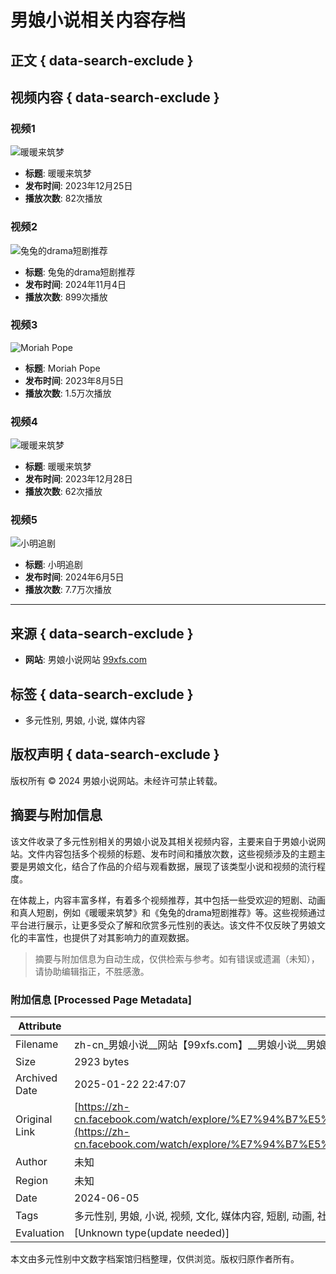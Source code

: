 # 男娘小说相关内容存档

## 正文 { data-search-exclude }


## 视频内容 { data-search-exclude }

### 视频1
![暖暖来筑梦](https://scontent-sjc3-1.xx.fbcdn.net/v/t15.5256-10/406784720_1047631136572224_8612233758468553413_n.jpg?stp=c0.2.1920.1075a_dst-jpg_s206x206_tt6&_nc_cat=104&ccb=1-7&_nc_sid=e3495b&_nc_ohc=KQXZRGPztXMQ7kNvgGNE27U&_nc_zt=23&_nc_ht=scontent-sjc3-1.xx&_nc_gid=AQe2h4TjKiNJbD1bRrIJAzL&oh=00_AYC_K1kR_XCoWZVpJRg3qMvQTWLRAY1fGgN1mJYg1_qIIg&oe=678C3DE4)
- **标题**: 暖暖来筑梦
- **发布时间**: 2023年12月25日
- **播放次数**: 82次播放

### 视频2
![兔兔的drama短剧推荐](https://scontent-sjc3-1.xx.fbcdn.net/v/t15.5256-10/465686457_2199511700463728_7953850494611931637_n.jpg?stp=c0.83.206.115a_dst-jpg_p206x206_tt6&_nc_cat=103&ccb=1-7&_nc_sid=e3495b&_nc_ohc=DixDAPhhZ74Q7kNvgGffsWr&_nc_zt=23&_nc_ht=scontent-sjc3-1.xx&_nc_gid=AQe2h4TjKiNJbD1bRrIJAzL&oh=00_AYBeiEVhzGLqubyH6bXBDxkaIWnrff_MqmmNtEzY2FrGdg&oe=678C42C1)
- **标题**: 兔兔的drama短剧推荐
- **发布时间**: 2024年11月4日
- **播放次数**: 899次播放

### 视频3
![Moriah Pope](https://scontent-sjc3-1.xx.fbcdn.net/v/t15.5256-10/363311731_2274670572743061_8104543708223694794_n.jpg?stp=c0.30.206.115a_dst-jpg_p206x206_tt6&_nc_cat=104&ccb=1-7&_nc_sid=e3495b&_nc_ohc=78roKsFyziQQ7kNvgFUra8E&_nc_zt=23&_nc_ht=scontent-sjc3-1.xx&_nc_gid=AQe2h4TjKiNJbD1bRrIJAzL&oh=00_AYBLr98rZTosYMx0t7yr4s2ppQkXVBt4Wdvv782ULxvqzg&oe=678C5826)
- **标题**: Moriah Pope
- **发布时间**: 2023年8月5日
- **播放次数**: 1.5万次播放

### 视频4
![暖暖来筑梦](https://scontent-sjc3-1.xx.fbcdn.net/v/t15.5256-10/404463353_746774477316845_5610838757056262083_n.jpg?stp=c0.2.1920.1075a_dst-jpg_s206x206_tt6&_nc_cat=100&ccb=1-7&_nc_sid=e3495b&_nc_ohc=UV9GUBsLE9oQ7kNvgG4ih0d&_nc_zt=23&_nc_ht=scontent-sjc3-1.xx&_nc_gid=AQe2h4TjKiNJbD1bRrIJAzL&oh=00_AYBacCAn7N1Kei_M-7F5sdvpvQPVX2QoDSl32S9-x5Scww&oe=678C528E)
- **标题**: 暖暖来筑梦
- **发布时间**: 2023年12月28日
- **播放次数**: 62次播放

### 视频5
![小明追剧](https://scontent-sjc3-1.xx.fbcdn.net/v/t15.5256-10/441892343_1471623180408983_87199140976143948_n.jpg?stp=c0.83.206.115a_dst-jpg_p206x206_tt6&_nc_cat=109&ccb=1-7&_nc_sid=e3495b&_nc_ohc=tlxgVcD8S6QQ7kNvgEG3Y4-&_nc_zt=23&_nc_ht=scontent-sjc3-1.xx&_nc_gid=AQe2h4TjKiNJbD1bRrIJAzL&oh=00_AYAT9OajTccAh2LORjL-uu9nGVdmgXsNRRjPBaYGNGrm9A&oe=678C717A)
- **标题**: 小明追剧
- **发布时间**: 2024年6月5日
- **播放次数**: 7.7万次播放

---

## 来源 { data-search-exclude }
- **网站**: 男娘小说网站 [99xfs.com](http://99xfs.com)

## 标签 { data-search-exclude }
- 多元性别, 男娘, 小说, 媒体内容

## 版权声明 { data-search-exclude }
版权所有 © 2024 男娘小说网站。未经许可禁止转载。
<!-- tcd_original_link https://zh-cn.facebook.com/watch/explore/%E7%94%B7%E5%A8%98%E5%B0%8F%E8%AF%B4%EF%BF%BD%E7%BD%91%E7%AB%99%E3%80%9099xfs.com%E3%80%91%EF%BF%BD%E7%94%B7%E5%A8%98%E5%B0%8F%E8%AF%B4%EF%BF%BD%E7%94%B7%E5%A8%98%E5%B0%8F%E8%AF%B4OGz8H/ -->


## 摘要与附加信息

<!-- tcd_abstract -->
该文件收录了多元性别相关的男娘小说及其相关视频内容，主要来自于男娘小说网站。文件内容包括多个视频的标题、发布时间和播放次数，这些视频涉及的主题主要是男娘文化，结合了作品的介绍与观看数据，展现了该类型小说和视频的流行程度。

在体裁上，内容丰富多样，有着多个视频推荐，其中包括一些受欢迎的短剧、动画和真人短剧，例如《暖暖来筑梦》和《兔兔的drama短剧推荐》等。这些视频通过平台进行展示，让更多受众了解和欣赏多元性别的表达。该文件不仅反映了男娘文化的丰富性，也提供了对其影响力的直观数据。
<!-- tcd_abstract_end -->

> 摘要与附加信息为自动生成，仅供检索与参考。如有错误或遗漏（未知），请协助编辑指正，不胜感激。

### 附加信息 [Processed Page Metadata]

| Attribute       | Value                                  |
|-----------------|----------------------------------------|
| Filename        | zh-cn_男娘小说__网站【99xfs.com】__男娘小说__男娘小说OGz8H_视频.md                             |
| Size            | 2923 bytes                           |
| Archived Date   | 2025-01-22 22:47:07                             |
| Original Link   | [https://zh-cn.facebook.com/watch/explore/%E7%94%B7%E5%A8%98%E5%B0%8F%E8%AF%B4%EF%BF%BD%E7%BD%91%E7%AB%99%E3%80%9099xfs.com%E3%80%91%EF%BF%BD%E7%94%B7%E5%A8%98%E5%B0%8F%E8%AF%B4%EF%BF%BD%E7%94%B7%E5%A8%98%E5%B0%8F%E8%AF%B4OGz8H/](https://zh-cn.facebook.com/watch/explore/%E7%94%B7%E5%A8%98%E5%B0%8F%E8%AF%B4%EF%BF%BD%E7%BD%91%E7%AB%99%E3%80%9099xfs.com%E3%80%91%EF%BF%BD%E7%94%B7%E5%A8%98%E5%B0%8F%E8%AF%B4%EF%BF%BD%E7%94%B7%E5%A8%98%E5%B0%8F%E8%AF%B4OGz8H/)                       |
| Author          | 未知                               |
| Region          | 未知                               |
| Date            | 2024-06-05                                 |
| Tags            | 多元性别, 男娘, 小说, 视频, 文化, 媒体内容, 短剧, 动画, 社会现象, 表达方式                                 |
| Evaluation            | [Unknown type(update needed)]                                 |
<!-- tcd_table_end -->

本文由多元性别中文数字档案馆归档整理，仅供浏览。版权归原作者所有。
